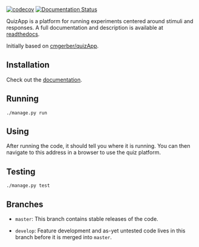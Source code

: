 [![codecov](https://codecov.io/gh/QuizApp-Group/quizApp/branch/develop/graph/badge.svg)](https://codecov.io/gh/QuizApp-Group/quizApp)
[![Documentation Status](https://readthedocs.org/projects/quizapp/badge/?version=latest)](http://quizapp.readthedocs.io/en/latest/?badge=latest)


QuizApp is a platform for running experiments centered around stimuli and responses. A full documentation and description is available at [readthedocs](http://quizapp.readthedocs.io/en/latest/?badge=latest).

Initially based on [cmgerber/quizApp](https://github.com/cmgerber/quizApp).

## Installation

Check out the
[documentation](https://quizapp.readthedocs.io/en/latest/getting_started.html).

## Running

    ./manage.py run

## Using

After running the code, it should tell you where it is running. You can
then navigate to this address in a browser to use the quiz platform.

## Testing

    ./manage.py test

## Branches

- `master`: This branch contains stable releases of the code.

- `develop`: Feature development and as-yet untested code lives in
    this branch before it is merged into `master`.
